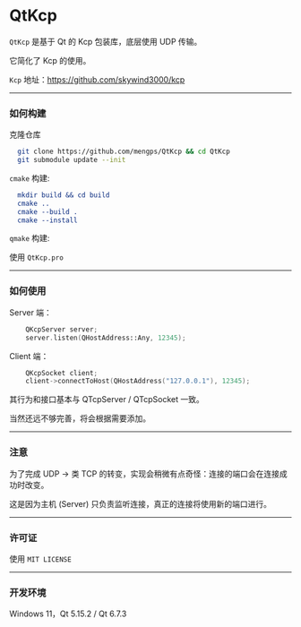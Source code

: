 # QtKcp

  `QtKcp` 是基于 Qt 的 Kcp 包装库，底层使用 UDP 传输。

  它简化了 Kcp 的使用。

  `Kcp` 地址：https://github.com/skywind3000/kcp

----

### 如何构建

克隆仓库

```bash
  git clone https://github.com/mengps/QtKcp && cd QtKcp
  git submodule update --init
```
`cmake` 构建:

```cmake
  mkdir build && cd build
  cmake ..
  cmake --build .
  cmake --install
```

`qmake` 构建:

使用 `QtKcp.pro`

---

### 如何使用

Server 端：

```c++
	QKcpServer server;
	server.listen(QHostAddress::Any, 12345);
```

Client 端：

```c++
	QKcpSocket client;
	client->connectToHost(QHostAddress("127.0.0.1"), 12345);
```

其行为和接口基本与 QTcpServer / QTcpSocket 一致。

当然还远不够完善，将会根据需要添加。

----

### 注意

  为了完成 UDP -> 类 TCP 的转变，实现会稍微有点奇怪：连接的端口会在连接成功时改变。

  这是因为主机 (Server) 只负责监听连接，真正的连接将使用新的端口进行。

---

### 许可证

   使用 `MIT LICENSE`

---

### 开发环境

  Windows 11，Qt 5.15.2 / Qt 6.7.3

